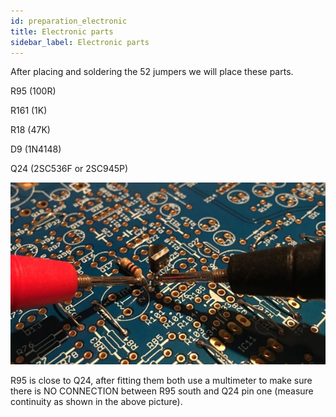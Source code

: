 ```yaml
---
id: preparation_electronic
title: Electronic parts
sidebar_label: Electronic parts
---
```


After placing and soldering the 52 jumpers we will place these parts.

R95 (100R)

R161 (1K)

R18 (47K)

D9 (1N4148)

Q24 (2SC536F or 2SC945P)

![alt-text](assets/images/005.jpg)

R95 is close to Q24, after fitting them both use a multimeter to make sure there is NO CONNECTION between R95 south and Q24 pin one (measure continuity as shown in the above picture).
